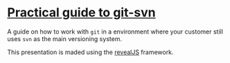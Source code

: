 # [Practical guide to git-svn](https://enikolas.github.io/practical-guide-to-git-svn/)

A guide on how to work with `git` in a environment where your customer still uses `svn` as the main versioning system.

This presentation is maded using the [revealJS](https://github.com/hakimel/reveal.js) framework.
